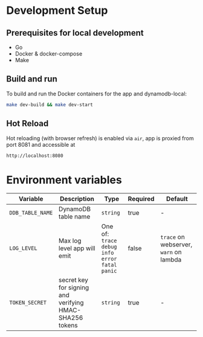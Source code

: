 # Development Setup

## Prerequisites for local development

- Go
- Docker & docker-compose
- Make

## Build and run

To build and run the Docker containers for the app and dynamodb-local:

```bash
make dev-build && make dev-start
```

## Hot Reload

Hot reloading (with browser refresh) is enabled via `air`, app is proxied from
port 8081 and accessible at

```sh
http://localhost:8080
```

# Environment variables

| Variable         | Description                                             | Type                                                   | Required | Default                                |
| ---------------- | ------------------------------------------------------- | ------------------------------------------------------ | -------- | -------------------------------------- |
| `DDB_TABLE_NAME` | DynamoDB table name                                     | `string`                                               | true     | -                                      |
| `LOG_LEVEL`      | Max log level app will emit                             | One of: `trace` `debug` `info` `error` `fatal` `panic` | false    | `trace` on webserver, `warn` on lambda |
| `TOKEN_SECRET`   | secret key for signing and verifying HMAC-SHA256 tokens | `string`                                               | true     | -                                      |
